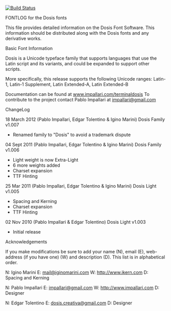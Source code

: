 [![Build Status](https://travis-ci.org/fontdirectory/dosis.svg?branch=master)](https://travis-ci.org/fontdirectory/dosis)

FONTLOG for the Dosis fonts

This file provides detailed information on the Dosis 
Font Software. This information should be distributed along with 
the Dosis fonts and any derivative works.

Basic Font Information

Dosis is a Unicode typeface family that supports languages 
that use the Latin script and its variants, and could be expanded 
to support other scripts.

More specifically, this release supports the following Unicode ranges: 
Latin-1, Latin-1 Supplement, Latin Extended-A, Latin Extended-B 

Documentation can be found at www.impallari.com/terminaldosis
To contribute to the project contact Pablo Impallari at 
impallari@gmail.com

ChangeLog

18 March 2012 (Pablo Impallari, Edgar Tolentino & Igino Marini) Dosis Family v1.007
- Renamed family to "Dosis" to avoid a trademark dispute

04 Sept 2011 (Pablo Impallari, Edgar Tolentino & Igino Marini) Dosis Family v1.006
- Light weight is now Extra-Light
- 6 more weights added
- Charset expansion
- TTF Hinting

25 Mar 2011 (Pablo Impallari, Edgar Tolentino & Igino Marini) Dosis Light v1.005
- Spacing and Kerning
- Charset expansion
- TTF Hinting

02 Nov 2010 (Pablo Impallari & Edgar Tolentino) Dosis Light v1.003
- Initial release

Acknowledgements

If you make modifications be sure to add your name (N), email (E), web-address
(if you have one) (W) and description (D). This list is in alphabetical order.

N: Igino Marini
E: mail@iginomarini.com
W: http://www.ikern.com
D: Spacing and Kerning

N: Pablo Impallari
E: impallari@gmail.com
W: http://www.impallari.com
D: Designer

N: Edgar Tolentino
E: dosis.creativa@gmail.com
D: Designer



